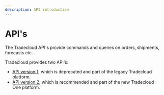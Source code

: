 ```yaml
---
description: API introduction
---
```


# API's

The Tradecloud API's provide commands and queries on orders, shipments, forecasts etc.

Tradecloud provides two API's:

* [API version 1](https://docs.tradecloud1.com/api-v1/), which is deprecated and part of the legacy Tradecloud platform.
* [API version 2](https://docs.tradecloud1.com/api/), which is recommended and part of the new Tradecloud One platform. 

